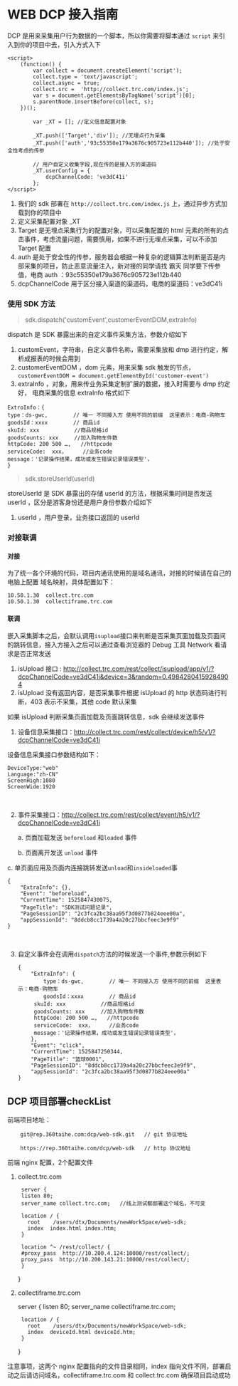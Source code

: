 # WEB DCP 接入指南

DCP 是用来采集用户行为数据的一个脚本，所以你需要将脚本通过 `script` 来引入到你的项目中去，引入方式入下

```
<script>
	(function() {
		var collect = document.createElement('script');
		collect.type = 'text/javascript';
		collect.async = true;
		collect.src =  'http://collect.trc.com/index.js';
		var s = document.getElementsByTagName('script')[0];
		s.parentNode.insertBefore(collect, s);
	})();

		var _XT = []; //定义信息配置对象

  	    _XT.push(['Target','div']); //无埋点行为采集
		_XT.push(['auth','93c55350e179a3676c905723e112b440']); //处于安全性考虑的传参

		// 用户自定义收集字段,现在传的是接入方的渠道码
		_XT.userConfig = {
			dcpChannelCode: 've3dC41i' 
		};
</script>
```

1. 我们的  sdk 部署在 `http://collect.trc.com/index.js`  上，通过异步方式加载到你的项目中
2. 定义采集配置对象 _XT 
3. Target 是无埋点采集行为的配置对象，可以采集配置的 html 元素的所有的点击事件，考虑流量问题，需要慎用，如果不进行无埋点采集，可以不添加 Target 配置
4. auth 是处于安全性的传参，服务器会根据一种复杂的逻辑算法判断是否是内部采集的项目，防止恶意流量注入，新对接的同学请找 霸天 同学要下传参值，电商 auth ：93c55350e179a3676c905723e112b440
5. dcpChannelCode 用于区分接入渠道的渠道码，电商的渠道码：ve3dC41i

### 使用 SDK 方法

> sdk.dispatch('customEvent',customerEventDOM,extraInfo)

dispatch 是 SDK 暴露出来的自定义事件采集方法，参数介绍如下

1. customEvent，字符串，自定义事件名称，需要采集放和 dmp 进行约定，解析成报表的时候会用到
2. customerEventDOM ，dom 元素，用来采集 sdk 触发的节点，`customerEventDOM = document.getElementById('customer-event')`
3. extraInfo ，对象，用来传业务采集定制扩展的数据，接入时需要与 dmp 约定好， 电商采集的信息 extraInfo 格式如下

```
ExtroInfo：{
type：ds-gwc,        // 唯一 不同接入方 使用不同的前缀  这里表示：电商-购物车
goodsId：xxxx        // 商品id
skuId: xxx           //商品规格id
goodsCounts: xxx     //加入购物车件数
httpCode: 200 500 …,   //httpcode
serviceCode:  xxx，     //业务code          
message：'记录操作结果，成功或发生错误记录错误类型'，
}    
```

> sdk.storeUserId(userId)

storeUserId 是 SDK 暴露出的存储 userId 的方法，根据采集时间是否发送 userId ，区分是游客身份还是用户身份参数介绍如下

1. userId ，用户登录，业务接口返回的 userId



### 对接联调

#### 对接

为了统一各个环境的代码，项目内通讯使用的是域名通讯，对接的时候请在自己的电脑上配置 域名映射，具体配置如下：

```
10.50.1.30  collect.trc.com
10.50.1.30  collectiframe.trc.com
```

#### 联调

嵌入采集脚本之后，会默认调用`isupload`接口来判断是否采集页面加载及页面间的跳转信息，接入方接入之后可以通过查看浏览器的 Debug 工具 Network 看请求是否正常发送

1. isUpload 接口 : http://collect.trc.com/rest/collect/isupload/app/v1/?dcpChannelCode=ve3dC41i&device=3&random=0.49842804159284904
2. isUpload 没有返回内容，是否采集事件根据 isUpload 的 http 状态码进行判断，403 表示不采集，其他 code 默认采集 

如果 isUpload 判断采集页面加载及页面跳转信息，sdk 会继续发送事件

1.  设备信息采集接口：http://collect.trc.com/rest/collect/device/h5/v1/?dcpChannelCode=ve3dC41i 

   设备信息采集接口参数结构如下：

   ```
   DeviceType:"web"
   Language:"zh-CN"
   ScreenHigh:1080
   ScreenWide:1920
   ```

   ​

2.  事件采集接口：http://collect.trc.com/rest/collect/event/h5/v1/?dcpChannelCode=ve3dC41i 

    a. 页面加载发送 `beforeload` 和`loaded` 事件

    b. 页面离开发送 `unload` 事件

   c.  单页面应用及页面内连接跳转发送`unload`和`insideloaded`事

   ```
   {
       "ExtraInfo": {},
       "Event": "beforeload",
       "CurrentTime": 1525847430075,
       "PageTitle": "SDK测试问题记录",
       "PageSessionID": "2c3fca2bc38aa95f3d0877b824eee00a",
       "appSessionId": "8ddcb8cc1739a4a20c27bbcfeec3e9f9"
   }
   ```

   ​


3. 自定义事件会在调用`dispatch`方法的时候发送一个事件,参数示例如下

   ```
   {
       "ExtraInfo": {
           type：ds-gwc,        // 唯一 不同接入方 使用不同的前缀  这里表示：电商-购物车
           goodsId：xxxx        // 商品id
   		skuId: xxx           //商品规格id
   		goodsCounts: xxx     //加入购物车件数
   		httpCode: 200 500 …,   //httpcode
   		serviceCode:  xxx，     //业务code          
   		message：'记录操作结果，成功或发生错误记录错误类型'，
       },
       "Event": "click",
       "CurrentTime": 1525847250344,
       "PageTitle": "篮球0001",
       "PageSessionID": "8ddcb8cc1739a4a20c27bbcfeec3e9f9",
       "appSessionId": "2c3fca2bc38aa95f3d0877b824eee00a"
   }
   ```
## DCP 项目部署checkList

前端项目地址： 

    	git@rep.360taihe.com:dcp/web-sdk.git   // git 协议地址
    
    	https://rep.360taihe.com/dcp/web-sdk   // http 协议地址



前端 nginx 配置，2个配置文件 

1. collect.trc.com

    	server {
        listen 80;
        server_name collect.trc.com;   //线上测试都部署这个域名，不可变
    	
        location / {
          root    /users/dtx/Documents/newWorkSpace/web-sdk;
          index  index.html index.htm;
        }
    
        location ^~ /rest/collect/ {
    	#proxy_pass  http://10.200.4.124:10000/rest/collect/;
    	proxy_pass  http://10.200.143.21:10000/rest/collect/;
        }    
      }

1. collectiframe.trc.com

    server {
        listen 80;
        server_name collectiframe.trc.com;
    
        location / {
          root    /users/dtx/Documents/newWorkSpace/web-sdk;
          index  deviceId.html deviceId.htm;
        }
      
      }

注意事项，这两个 nginx 配置指向的文件目录相同，index 指向文件不同，部署启动之后请访问域名，collectiframe.trc.com 和 collect.trc.com 确保项目启动成功

   ​


